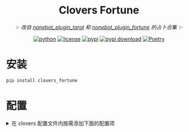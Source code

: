<div align="center">

# Clovers Fortune

_✨ 改自 [nonebot_plugin_tarot](https://github.com/MinatoAquaCrews/nonebot_plugin_tarot) 和 [nonebot_plugin_fortune](https://github.com/MinatoAquaCrews/nonebot_plugin_fortune) 的占卜合集 ✨_

[![python](https://img.shields.io/badge/python-3.12+-blue.svg)](https://www.python.org/)
[![license](https://img.shields.io/github/license/KarisAya/clovers_fortune.svg)](./LICENSE)
[![pypi](https://img.shields.io/pypi/v/clovers_fortune.svg)](https://pypi.python.org/pypi/clovers_fortune)
[![pypi download](https://img.shields.io/pypi/dm/clovers_fortune)](https://pypi.python.org/pypi/clovers_fortune)
[![Poetry](https://img.shields.io/endpoint?url=https://python-poetry.org/badge/v0.json)](https://python-poetry.org/)

</div>

# 安装

```bash
pip install clovers_fortune
```

# 配置

<details>

<summary>在 clovers 配置文件内按需添加下面的配置项</summary>

```toml

```

# 说明

今日运势和 id 绑定
